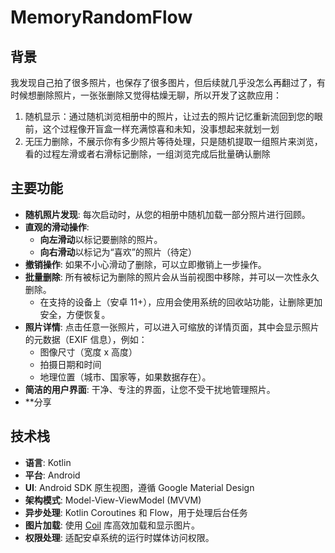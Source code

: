 # MemoryRandomFlow
## 背景
我发现自己拍了很多照片，也保存了很多图片，但后续就几乎没怎么再翻过了，有时候想删除照片，一张张删除又觉得枯燥无聊，所以开发了这款应用：
1. 随机显示：通过随机浏览相册中的照片，让过去的照片记忆重新流回到您的眼前，这个过程像开盲盒一样充满惊喜和未知，没事想起来就划一划
2. 无压力删除，不展示你有多少照片等待处理，只是随机提取一组照片来浏览，看的过程左滑或者右滑标记删除，一组浏览完成后批量确认删除

## 主要功能

- **随机照片发现**: 每次启动时，从您的相册中随机加载一部分照片进行回顾。
- **直观的滑动操作**:
    - **向左滑动**以标记要删除的照片。
    - **向右滑动**以标记为“喜欢”的照片（待定）
- **撤销操作**: 如果不小心滑动了删除，可以立即撤销上一步操作。
- **批量删除**: 所有被标记为删除的照片会从当前视图中移除，并可以一次性永久删除。
    - 在支持的设备上（安卓 11+），应用会使用系统的回收站功能，让删除更加安全，方便恢复。
- **照片详情**: 点击任意一张照片，可以进入可缩放的详情页面，其中会显示照片的元数据（EXIF 信息），例如：
    - 图像尺寸（宽度 x 高度）
    - 拍摄日期和时间
    - 地理位置（城市、国家等，如果数据存在）。
- **简洁的用户界面**: 干净、专注的界面，让您不受干扰地管理照片。
- **分享

## 技术栈

- **语言**: Kotlin
- **平台**: Android
- **UI**: Android SDK 原生视图，遵循 Google Material Design
- **架构模式**: Model-View-ViewModel (MVVM)
- **异步处理**: Kotlin Coroutines 和 Flow，用于处理后台任务
- **图片加载**: 使用 [Coil](https://coil-kt.github.io/coil/) 库高效加载和显示图片。
- **权限处理**: 适配安卓系统的运行时媒体访问权限。
